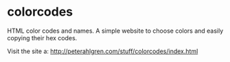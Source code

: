 # colorcodes
HTML color codes and names. A simple website to choose colors and easily copying their hex codes.

Visit the site a: http://peterahlgren.com/stuff/colorcodes/index.html


